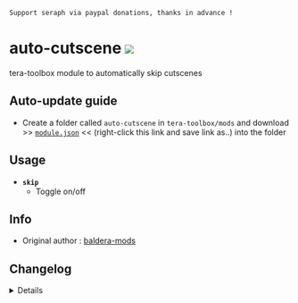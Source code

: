 ```
Support seraph via paypal donations, thanks in advance !
```

# auto-cutscene [![](https://img.shields.io/badge/paypal-donate-333333.svg?colorA=0070BA&colorB=333333)](https://www.paypal.me/seraphinush) 
tera-toolbox module to automatically skip cutscenes

## Auto-update guide
- Create a folder called `auto-cutscene` in `tera-toolbox/mods` and download >> [`module.json`](https://raw.githubusercontent.com/seraphinush-gaming/auto-cutscene/master/module.json) << (right-click this link and save link as..) into the folder

## Usage
- __`skip`__
  - Toggle on/off

## Info
- Original author : [baldera-mods](https://github.com/baldera-mods)

## Changelog
<details>

    1.1f
    - Updated to latest toolbox settings
    1.1e
    - Removed `command` require()
    - Updated to `mod.command`
    1.1d
    - Removed font color bloat
    1.1c
    - Added auto-update support
    - Refactored config file
    -- Added `enable`
    1.1b
    - Updated name and font color
    1.1a
    - Updated code aesthetics
    1.18
    - Updated code
    - Added string function
    1.17
    - Updated code aesthetics
    1.16
    - Updated code aesthetics
    1.15
    - Rolled back code
    1.14
    - Fixed error
    1.0a
    - Updated code
    1.00
    - Initial fork

</details>
